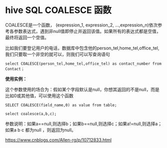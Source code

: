 # hive SQL COALESCE 函数

COALESCE是一个函数， (expression_1, expression_2, ...,expression_n)依次参考各参数表达式，遇到非null值即停止并返回该值。如果所有的表达式都是空值，最终将返回一个空值。

 

比如我们要登记用户的电话，数据库中包含他的person_tel,home_tel,office_tel,我们只要取一个非空的就可以，则我们可以写查询语句

```
select COALESCE(person_tel,home_tel,office_tel) as contact_number from Contact；
```

 

 

**使用实例：**

这个参数使用的场合为：假如某个字段默认是null，你想其返回的不是null，而是比如0或其他值，可以使用这个函数 

```
SELECT COALESCE(field_name,0) as value from table;
```




```
select coalesce(a,b,c);
```

参数说明：如果a==null,则选择b；如果b==null,则选择c；如果a!=null,则选择a；如果a b c 都为null ，则返回为null。

 

 





https://www.cnblogs.com/Allen-rg/p/10712833.html